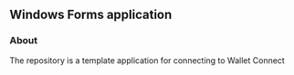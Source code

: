 ## Windows Forms application

### About
The repository is a template application for connecting to Wallet Connect
